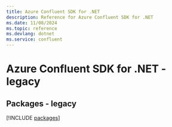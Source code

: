```yaml
---
title: Azure Confluent SDK for .NET
description: Reference for Azure Confluent SDK for .NET
ms.date: 11/08/2024
ms.topic: reference
ms.devlang: dotnet
ms.service: confluent
---
```

# Azure Confluent SDK for .NET - legacy
## Packages - legacy
[!INCLUDE [packages](confluent-index.md)]